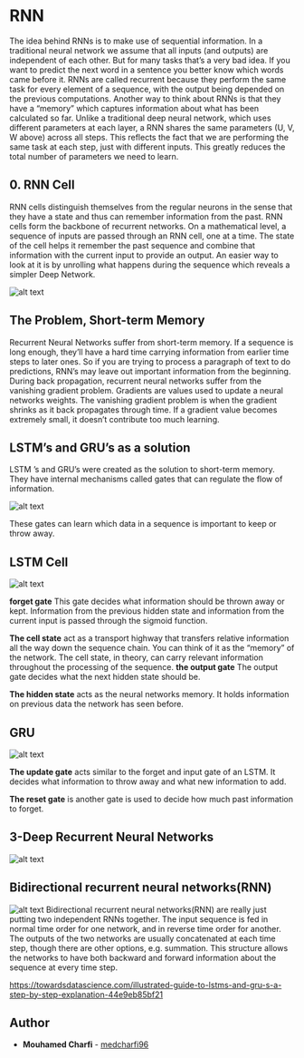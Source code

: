 # RNN
The idea behind RNNs is to make use of sequential information. In a traditional neural network we assume that all inputs (and outputs) are independent of each other. But for many tasks that’s a very bad idea. If you want to predict the next word in a sentence you better know which words came before it. RNNs are called recurrent because they perform the same task for every element of a sequence, with the output being depended on the previous computations. Another way to think about RNNs is that they have a “memory” which captures information about what has been calculated so far.
Unlike a traditional deep neural network, which uses different parameters at each layer, a RNN shares the same parameters (U, V, W above) across all steps. This reflects the fact that we are performing the same task at each step, just with different inputs. This greatly reduces the total number of parameters we need to learn.

##  0. RNN Cell

RNN cells distinguish themselves from the regular neurons in the sense that they have a state and thus can remember information from the past. RNN cells form the backbone of recurrent networks.
On a mathematical level, a sequence of inputs are passed through an RNN cell, one at a time. The state of the cell helps it remember the past sequence and combine that information with the current input to provide an output. An easier way to look at it is by unrolling what happens during the sequence which reveals a simpler Deep Network.

![alt text](https://miro.medium.com/max/700/1*NKhwsOYNUT5xU7Pyf6Znhg.png)

## The Problem, Short-term Memory

Recurrent Neural Networks suffer from short-term memory. If a sequence is long enough, they’ll have a hard time carrying information from earlier time steps to later ones. So if you are trying to process a paragraph of text to do predictions, RNN’s may leave out important information from the beginning.
During back propagation, recurrent neural networks suffer from the vanishing gradient problem. Gradients are values used to update a neural networks weights. The vanishing gradient problem is when the gradient shrinks as it back propagates through time. If a gradient value becomes extremely small, it doesn’t contribute too much learning.

## LSTM’s and GRU’s as a solution
LSTM ’s and GRU’s were created as the solution to short-term memory. They have internal mechanisms called gates that can regulate the flow of information.

![alt text](https://miro.medium.com/max/700/1*yBXV9o5q7L_CvY7quJt3WQ.png)

These gates can learn which data in a sequence is important to keep or throw away.

## LSTM Cell

![alt text](https://miro.medium.com/max/700/1*GjehOa513_BgpDDP6Vkw2Q.gif)

**forget gate** This gate decides what information should be thrown away or kept. Information from the previous hidden state and information from the current input is passed through the sigmoid function.

**The cell state** act as a transport highway that transfers relative information all the way down the sequence chain. You can think of it as the “memory” of the network. The cell state, in theory, can carry relevant information throughout the processing of the sequence.
**the output gate** The output gate decides what the next hidden state should be.

**The hidden state** acts as the neural networks memory. It holds information on previous data the network has seen before.

## GRU

![alt text](https://miro.medium.com/max/700/1*jhi5uOm9PvZfmxvfaCektw.png)

**The update gate** acts similar to the forget and input gate of an LSTM. It decides what information to throw away and what new information to add.

**The reset gate** is another gate is used to decide how much past information to forget.

## 3-Deep Recurrent Neural Networks

![alt text](http://www.dinalherath.com/material/2019/post_12/model_image.jpeg)

## Bidirectional recurrent neural networks(RNN)

![alt text](https://miro.medium.com/max/700/1*6QnPUSv_t9BY9Fv8_aLb-Q.png)
Bidirectional recurrent neural networks(RNN) are really just putting two independent RNNs together. The input sequence is fed in normal time order for one network, and in reverse time order for another. The outputs of the two networks are usually concatenated at each time step, though there are other options, e.g. summation.
This structure allows the networks to have both backward and forward information about the sequence at every time step.

https://towardsdatascience.com/illustrated-guide-to-lstms-and-gru-s-a-step-by-step-explanation-44e9eb85bf21

## Author
* **Mouhamed Charfi** - [medcharfi96](https://github.com/medcharfi96)